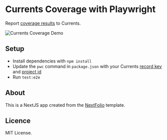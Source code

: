 # Currents Coverage with Playwright

Report [coverage results](https://docs.currents.dev/guides/coverage) to Currents.

![Currents Coverage Demo](https://docs.currents.dev/~gitbook/image?url=https%3A%2F%2F3745692499-files.gitbook.io%2F%7E%2Ffiles%2Fv0%2Fb%2Fgitbook-x-prod.appspot.com%2Fo%2Fspaces%252FqmFDEiUa9mr11LUlxDnt%252Fuploads%252FyZRU4fhHAhY4XcT7KgAL%252Fcurrents-2023-09-13-12.16.07.gif%3Falt%3Dmedia%26token%3D4f54d50a-e1af-4ba9-85e3-8c79592ebd7c&width=768&dpr=1&quality=100&sign=710fa6da&sv=1)

## Setup

- Install dependencies with `npm install`
- Update the `pwc` command in `package.json` with your Currents [record key](https://docs.currents.dev/guides/record-key) and [project id](https://docs.currents.dev/dashboard/projects/project-settings)
- Run `test:e2e`

## About

This is a NextJS app created from the [NextFolio](https://vercel.com/templates/next.js/nextfolio-a-simple-next-js-portfolio) template.

## Licence

MIT License.
